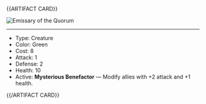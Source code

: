 <!-- ======================================

How to Contribute: https://ggs.wiki/r/howto

Artifact-specific info: https://github.com/GGS-ORG/artifact/blob/master/README.md

====================================== -->


{{ARTIFACT CARD}}

<!-- Card image goes here. -->

![Emissary of the Quorum](https://i.imgur.com/hiLHuGU.jpg) <!-- Headline is visible here https://gameworld.vn/wp-content/uploads/M%E1%BB%8CI-TH%E1%BB%A8-b%E1%BA%A1n-c%E1%BA%A7n-bi%E1%BA%BFt-v%E1%BB%81-game-m%E1%BB%9Bi-c%E1%BB%A7a-Valve-ARTIFACT-2.jpg -->

---

<!-- Card description goes here. -->

* Type: Creature
* Color: Green
* Cost: 8
* Attack: 1
* Defense: 2
* Health: 10
* Active: **Mysterious Benefactor** — Modify allies with +2 attack and +1 health.

{{/ARTIFACT CARD}}
